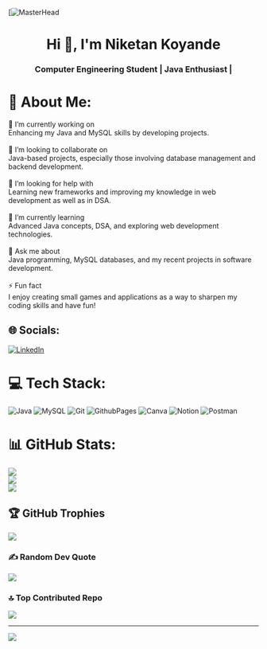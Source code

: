[![MasterHead](https://thumbs.dreamstime.com/b/java-programming-language-application-web-development-concept-virtual-screen-147488032.jpg)
<h1 align="center">Hi 👋, I'm Niketan Koyande</h1>
<h3 align="center">Computer Engineering Student | Java Enthusiast |</h3>

# 💫 About Me:
🌌 I’m currently working on<br>Enhancing my Java and MySQL skills by developing projects.<br><br>👥 I’m looking to collaborate on<br>Java-based projects, especially those involving database management and backend development.<br><br>🤝 I’m looking for help with<br>Learning new frameworks and improving my knowledge in web development as well as in DSA.<br><br>🌱 I’m currently learning<br>Advanced Java concepts, DSA, and exploring web development technologies.<br><br>💬 Ask me about<br>Java programming, MySQL databases, and my recent projects in software development.<br><br>⚡ Fun fact<br>I enjoy creating small games and applications as a way to sharpen my coding skills and have fun!


## 🌐 Socials:
[![LinkedIn](https://img.shields.io/badge/LinkedIn-%230077B5.svg?logo=linkedin&logoColor=white)](https://linkedin.com/in/www.linkedin.com/in/niketankoyande) 

# 💻 Tech Stack:
![Java](https://img.shields.io/badge/java-%23ED8B00.svg?style=for-the-badge&logo=openjdk&logoColor=white) ![MySQL](https://img.shields.io/badge/mysql-4479A1.svg?style=for-the-badge&logo=mysql&logoColor=white) ![Git](https://img.shields.io/badge/git-%23F05033.svg?style=for-the-badge&logo=git&logoColor=white) ![GithubPages](https://img.shields.io/badge/github%20pages-121013?style=for-the-badge&logo=github&logoColor=white) ![Canva](https://img.shields.io/badge/Canva-%2300C4CC.svg?style=for-the-badge&logo=Canva&logoColor=white) ![Notion](https://img.shields.io/badge/Notion-%23000000.svg?style=for-the-badge&logo=notion&logoColor=white) ![Postman](https://img.shields.io/badge/Postman-FF6C37?style=for-the-badge&logo=postman&logoColor=white)
# 📊 GitHub Stats:
![](https://github-readme-stats.vercel.app/api?username=Niketan2004&theme=dark&hide_border=true&include_all_commits=true&count_private=false)<br/>
![](https://github-readme-streak-stats.herokuapp.com/?user=Niketan2004&theme=dark&hide_border=true)<br/>
![](https://github-readme-stats.vercel.app/api/top-langs/?username=Niketan2004&theme=dark&hide_border=true&include_all_commits=true&count_private=false&layout=compact)

## 🏆 GitHub Trophies
![](https://github-profile-trophy.vercel.app/?username=Niketan2004&theme=radical&no-frame=true&no-bg=false&margin-w=4)

### ✍️ Random Dev Quote
![](https://quotes-github-readme.vercel.app/api?type=horizontal&theme=tokyonight)

### 🔝 Top Contributed Repo
![](https://github-contributor-stats.vercel.app/api?username=Niketan2004&limit=5&theme=dark&combine_all_yearly_contributions=true)

---
[![](https://visitcount.itsvg.in/api?id=Niketan2004&icon=10&color=6)](https://visitcount.itsvg.in)

<!-- Proudly created with GPRM ( https://gprm.itsvg.in ) -->
